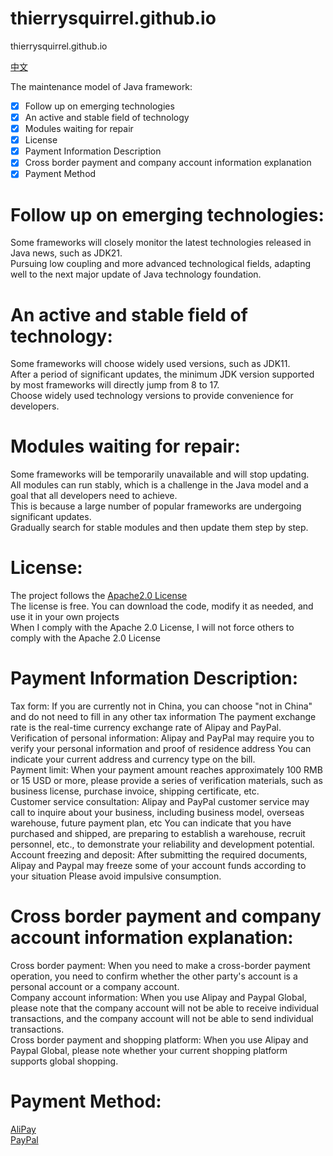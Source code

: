 # thierrysquirrel.github.io

thierrysquirrel.github.io

[中文](./README_zh_CN.md)

The maintenance model of Java framework:  
- [x] Follow up on emerging technologies  
- [x] An active and stable field of technology  
- [x] Modules waiting for repair  
- [x] License  
- [x] Payment Information Description  
- [x] Cross border payment and company account information explanation  
- [x] Payment Method  

# Follow up on emerging technologies:
Some frameworks will closely monitor the latest technologies released in Java news, such as JDK21.  
Pursuing low coupling and more advanced technological fields, adapting well to the next major update of Java technology foundation.  

# An active and stable field of technology:
Some frameworks will choose widely used versions, such as JDK11.  
After a period of significant updates, the minimum JDK version supported by most frameworks will directly jump from 8 to 17.  
Choose widely used technology versions to provide convenience for developers.  

# Modules waiting for repair:
Some frameworks will be temporarily unavailable and will stop updating.  
All modules can run stably, which is a challenge in the Java model and a goal that all developers need to achieve.  
This is because a large number of popular frameworks are undergoing significant updates.  
Gradually search for stable modules and then update them step by step.  

# License:
The project follows the [Apache2.0 License](http://www.apache.org/licenses/)  
The license is free. You can download the code, modify it as needed, and use it in your own projects  
When I comply with the Apache 2.0 License, I will not force others to comply with the Apache 2.0 License  

# Payment Information Description:
Tax form: If you are currently not in China, you can choose "not in China" and do not need to fill in any other tax information The payment exchange rate is the real-time currency exchange rate of Alipay and PayPal.  
Verification of personal information: Alipay and PayPal may require you to verify your personal information and proof of residence address You can indicate your current address and currency type on the bill.  
Payment limit: When your payment amount reaches approximately 100 RMB or 15 USD or more, please provide a series of verification materials, such as business license, purchase invoice, shipping certificate, etc.  
Customer service consultation: Alipay and PayPal customer service may call to inquire about your business, including business model, overseas warehouse, future payment plan, etc You can indicate that you have purchased and shipped, are preparing to establish a warehouse, recruit personnel, etc., to demonstrate your reliability and development potential.  
Account freezing and deposit: After submitting the required documents, Alipay and Paypal may freeze some of your account funds according to your situation Please avoid impulsive consumption.  

# Cross border payment and company account information explanation:
Cross border payment: When you need to make a cross-border payment operation, you need to confirm whether the other party's account is a personal account or a company account.  
Company account information: When you use Alipay and Paypal Global, please note that the company account will not be able to receive individual transactions, and the company account will not be able to send individual transactions.  
Cross border payment and shopping platform: When you use Alipay and Paypal Global, please note whether your current shopping platform supports global shopping.  

# Payment Method:
[AliPay](https://thierrysquirrel.github.io/alipay.jpg)  
[PayPal](https://paypal.me/thierrysquirrel)  